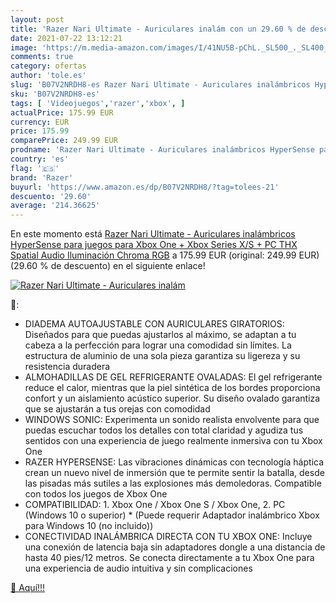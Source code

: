 ```yaml
---
layout: post
title: 'Razer Nari Ultimate - Auriculares inalám con un 29.60 % de descuento'
date: 2021-07-22 13:12:21
image: 'https://m.media-amazon.com/images/I/41NU5B-pChL._SL500_._SL400_.jpg'
comments: true
category: ofertas
author: 'tole.es'
slug: 'B07V2NRDH8-es Razer Nari Ultimate - Auriculares inalámbricos HyperSense...'
sku: 'B07V2NRDH8-es'
tags: [ 'Videojuegos','razer','xbox', ]
actualPrice: 175.99 EUR
currency: EUR
price: 175.99
comparePrice: 249.99 EUR
prodname: 'Razer Nari Ultimate - Auriculares inalámbricos HyperSense para juegos para Xbox One + Xbox Series X/S + PC  THX Spatial Audio  Iluminación Chroma RGB'
country: 'es'
flag: '🇪🇸'
brand: 'Razer'
buyurl: 'https://www.amazon.es/dp/B07V2NRDH8/?tag=tolees-21'
descuento: '29.60'
average: '214.36625'
---
```


En este momento está [Razer Nari Ultimate - Auriculares inalámbricos HyperSense para juegos para Xbox One + Xbox Series X/S + PC  THX Spatial Audio  Iluminación Chroma RGB](https://www.amazon.es/dp/B07V2NRDH8/?tag=tolees-21) a 175.99 EUR (original: 249.99 EUR) (29.60 %  de descuento) en el siguiente enlace!

[![Razer Nari Ultimate - Auriculares inalám](https://m.media-amazon.com/images/I/41NU5B-pChL._SL500_._SL400_.jpg)](https://www.amazon.es/dp/B07V2NRDH8/?tag=tolees-21)

🔎:

- DIADEMA AUTOAJUSTABLE CON AURICULARES GIRATORIOS: Diseñados para que puedas ajustarlos al máximo, se adaptan a tu cabeza a la perfección para lograr una comodidad sin límites. La estructura de aluminio de una sola pieza garantiza su ligereza y su resistencia duradera
- ALMOHADILLAS DE GEL REFRIGERANTE OVALADAS: El gel refrigerante reduce el calor, mientras que la piel sintética de los bordes proporciona confort y un aislamiento acústico superior. Su diseño ovalado garantiza que se ajustarán a tus orejas con comodidad
- WINDOWS SONIC: Experimenta un sonido realista envolvente para que puedas escuchar todos los detalles con total claridad y agudiza tus sentidos con una experiencia de juego realmente inmersiva con tu Xbox One
- RAZER HYPERSENSE: Las vibraciones dinámicas con tecnología háptica crean un nuevo nivel de inmersión que te permite sentir la batalla, desde las pisadas más sutiles a las explosiones más demoledoras. Compatible con todos los juegos de Xbox One
- COMPATIBILIDAD: 1. Xbox One / Xbox One S / Xbox One, 2. PC (Windows 10 o superior) * (Puede requerir Adaptador inalámbrico Xbox para Windows 10 (no incluido))
- CONECTIVIDAD INALÁMBRICA DIRECTA CON TU XBOX ONE: Incluye una conexión de latencia baja sin adaptadores dongle a una distancia de hasta 40 pies/12 metros. Se conecta directamente a tu Xbox One para una experiencia de audio intuitiva y sin complicaciones

[🛒 Aquí!!!](https://www.amazon.es/dp/B07V2NRDH8/?tag=tolees-21)
